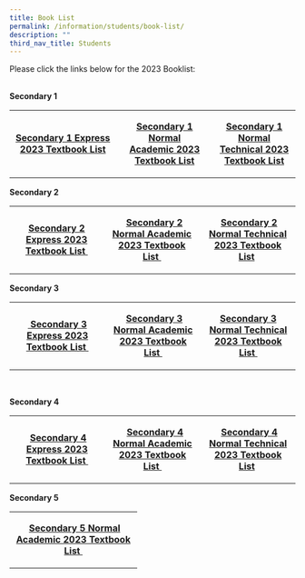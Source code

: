 ```yaml
---
title: Book List
permalink: /information/students/book-list/
description: ""
third_nav_title: Students
---
```

<p>Please click the links below for the 2023 Booklist:</p>
<p><br /><strong>Secondary 1</strong></p>
<table width="0">
<tbody>
<tr>
<td style="text-align: center;" width="209">
<p><strong><a href="/files/S1%20EXP.pdf">Secondary 1 Express 2023&nbsp;Textbook&nbsp;List</a></strong></p>
</td>
<td style="text-align: center;" width="209">
<p><strong><a href="/files/S1%20NA.pdf">Secondary 1 Normal Academic&nbsp;2023 Textbook List</a></strong></p>
</td>
<td style="text-align: center;" width="209"><strong><a href="/files/S1%20NT.pdff">Secondary 1 Normal Technical 2023 Textbook List</a></strong></td>
</tr>
</tbody>
</table>
<p><strong>Secondary 2</strong></p>
<table width="0">
<tbody>
<tr>
<td style="text-align: center;" width="209">
<p><strong><a href="/files/S2%20EXP.pdf">Secondary 2 Express 2023 Textbook List&nbsp;</a></strong></p>
</td>
<td style="text-align: center;" width="209">
<p>&nbsp;<strong>&nbsp;<a href="/files/S2%20NA.pdf">Secondary 2 Normal Academic 2023 Textbook List&nbsp;</a></strong></p>
</td>
<td style="text-align: center;" width="209">
<p>&nbsp;<strong><a href="/files/S2%20NT.pdf">Secondary 2 Normal Technical 2023 Textbook List</a>&nbsp;</strong></p>
</td>
</tr>
</tbody>
</table>
<p><strong>Secondary 3</strong></p>
<table width="0">
<tbody>
<tr>
<td style="text-align: center;" width="209">
<p><strong><a href="/files/S3%20EXP.pdf">&nbsp;Secondary 3 Express 2023 Textbook List&nbsp;</a></strong></p>
</td>
<td style="text-align: center;" width="209">
<p>&nbsp;<strong><a href="/files/S3%20NA.pdf">Secondary 3 Normal Academic 2023 Textbook List&nbsp;</a></strong></p>
</td>
<td style="text-align: center;" width="209">
<p><a href="/files/S3%20NT.pdf"><strong>Secondary 3 Normal Technical 2023 Textbook List&nbsp;</strong></a></p>
</td>
</tr>
</tbody>
</table>
<p>&nbsp;</p>
<p><strong>Secondary 4</strong></p>
<table width="0">
<tbody>
<tr>
<td width="209">
<p style="text-align: center;"><strong>&nbsp;<a href="/files/S4%20EXP.pdf">Secondary 4 Express 2023 Textbook List&nbsp;</a></strong></p>
</td>
<td width="209">
<p style="text-align: center;">&nbsp;<strong>&nbsp;<a href="/files/S4%20NA.pdf">Secondary 4 Normal Academic 2023 Textbook List&nbsp;</a></strong></p>
</td>
<td width="209">
<p style="text-align: center;">&nbsp;<strong><a href="/files/S4%20NT.pdf">Secondary 4 Normal Technical 2023 Textbook List</a>&nbsp;</strong></p>
</td>
</tr>
</tbody>
</table>
<p><strong>Secondary 5</strong></p>
<table width="0">
<tbody>
<tr>
<td width="209">
<p style="text-align: center;"><strong>&nbsp;<a href="/files/S5%20NA.pdf">Secondary 5 Normal Academic 2023 Textbook List&nbsp;</a></strong></p>
</td>
</tr>
</tbody>
</table>